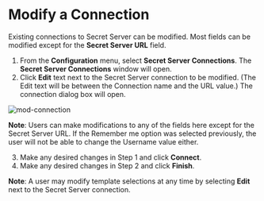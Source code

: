 # Modify a Connection

Existing connections to Secret Server can be modified. Most fields can be modified except for the **Secret Server URL** field.

1. From the **Configuration** menu, select **Secret Server Connections**. The **Secret Server Connections** window will open.  
2. Click **Edit** text next to the Secret Server connection to be modified. (The Edit text will be between the Connection name and the URL value.) The connection dialog box will open.

![mod-connection](\images\mod-connection.png)

**Note**: Users can make modifications to any of the fields here except for the Secret Server URL. If the Remember me option was selected previously, the user will not be able to change the Username value either. 

3. Make any desired changes in Step 1 and click **Connect**. 
4. Make any desired changes in Step 2 and click **Finish**. 

**Note**: A user may modify template selections at any time by selecting **Edit** next to the Secret Server connection.